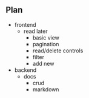 Plan
----

* frontend
  * read later
    + basic view
    + pagination
    - read/delete controls
    + filter
    - add new
* backend
  - docs
    - crud
    - markdown
